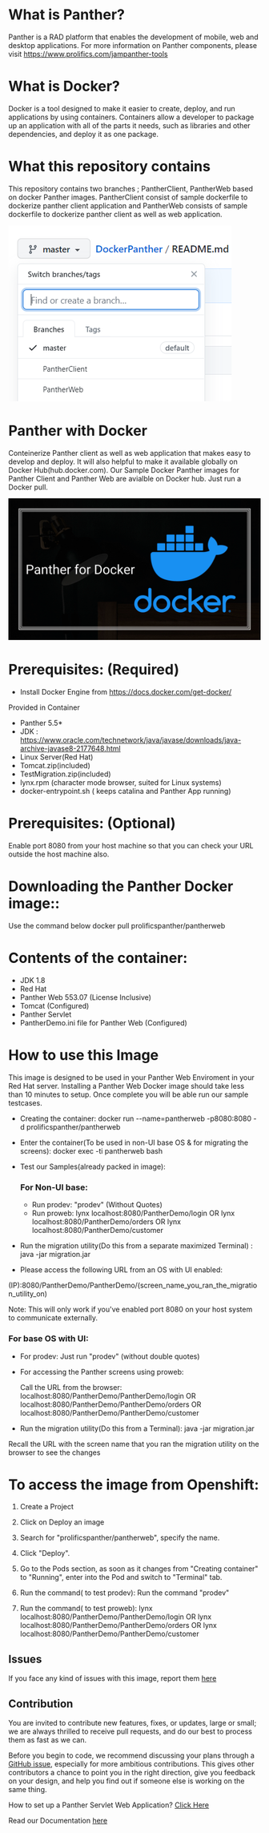 # What is Panther?
Panther is a RAD platform that enables the development of mobile, web and desktop applications.
For more information on Panther components, please visit https://www.prolifics.com/jampanther-tools

# What is Docker?
Docker is a tool designed to make it easier to create, deploy, and run applications by using containers. Containers allow a developer to package up an application with all of the parts it needs, such as libraries and other dependencies, and deploy it as one package.

# What this repository contains
This repository contains two branches ; PantherClient, PantherWeb based on docker Panther images. PantherClient consist of sample dockerfile to dockerize panther client application and  PantherWeb consists of sample dockerfile to dockerize panther client as well as web application. 

![](BranchInfo.PNG)

# Panther with Docker
Conteinerize Panther client as well as web application that makes easy to develop and deploy. It will also helpful to make it available globally on Docker Hub(hub.docker.com). Our Sample Docker Panther images for Panther Client and Panther Web are avialble on Docker hub. Just run a Docker pull.

![](Docker.png)

# Prerequisites: (Required)
  * Install Docker Engine from  https://docs.docker.com/get-docker/ 
  
  Provided in Container
  * Panther 5.5*
  * JDK : https://www.oracle.com/technetwork/java/javase/downloads/java-archive-javase8-2177648.html
  * Linux Server(Red Hat)
  * Tomcat.zip(included)
  * TestMigration.zip(included)
  * lynx.rpm (character mode browser, suited for Linux systems)
  * docker-entrypoint.sh ( keeps catalina and Panther App running)
  
 # Prerequisites: (Optional)
   Enable port 8080 from your host machine so that you can check your URL outside the host machine also.
    
 # Downloading the Panther Docker image::
   Use the command  below
   docker pull prolificspanther/pantherweb  
   
 # Contents of the container:
 * JDK 1.8
 * Red Hat
 * Panther Web 553.07 (License Inclusive)
 * Tomcat (Configured)
 * Panther Servlet
 * PantherDemo.ini file for Panther Web (Configured)
 
 # How to use this Image
   This image is designed to be used in your Panther Web Enviroment in your Red Hat server. Installing a Panther Web Docker image should take less than 10 minutes to setup. Once    complete you will be able run our sample testcases.
 
* Creating the container:
  docker run --name=pantherweb -p8080:8080 -d prolificspanther/pantherweb

* Enter the container(To be used in non-UI base OS & for migrating the screens):
  docker exec -ti pantherweb bash

* Test our Samples(already packed in image):
  
  ### For Non-UI base:
    * Run prodev: "prodev" (Without Quotes)
  * Run proweb:
    lynx localhost:8080/PantherDemo/login
  OR
  lynx localhost:8080/PantherDemo/orders
  OR
  lynx localhost:8080/PantherDemo/customer
  
 * Run the migration utility(Do this from a separate maximized Terminal) : java -jar migration.jar

 * Please access the following URL from an OS with UI enabled:

(IP):8080/PantherDemo/PantherDemo/(screen_name_you_ran_the_migration_utility_on)

Note: This will only work if you've enabled port 8080 on your host system to communicate externally.

### For base OS with UI:
* For prodev: Just run "prodev" (without double quotes)
* For accessing the Panther screens using proweb:

  Call the URL from the browser:
  localhost:8080/PantherDemo/PantherDemo/login
  OR
  localhost:8080/PantherDemo/PantherDemo/orders
  OR
  localhost:8080/PantherDemo/PantherDemo/customer

 * Run the migration utility(Do this from a Terminal):
   java -jar migration.jar

 Recall the URL with the screen name that you ran the migration utility on the browser to see the changes

# To access the image from Openshift:
1) Create a Project
2) Click on Deploy an image
3) Search for "prolificspanther/pantherweb", specify the name.
4) Click "Deploy".
5) Go to the Pods section, as soon as it changes from "Creating container" to "Running", enter into the Pod and switch to "Terminal" tab.
6) Run the command( to test prodev):
Run the command "prodev"
 
7) Run the command( to test proweb):
lynx localhost:8080/PantherDemo/PantherDemo/login
OR
lynx localhost:8080/PantherDemo/PantherDemo/orders
OR
lynx localhost:8080/PantherDemo/PantherDemo/customer

## Issues
If you face any kind of issues with this image, report them [here](https://github.com/ProlificsPanther/Docker-Panther/issues)

## Contribution
You are invited to contribute new features, fixes, or updates, large or small; we are always thrilled to receive pull requests, and do our best to process them as fast as we can.

Before you begin to code, we recommend discussing your plans through a [GitHub issue](https://github.com/ProlificsPanther/Docker-Panther/issues), especially for more ambitious contributions. This gives other contributors a chance to point you in the right direction, give you feedback on your design, and help you find out if someone else is working on the same thing.

How to set up a Panther Servlet Web Application? [Click Here](https://github.com/ProlificsPanther/PantherWeb/releases "Named link title")

Read our Documentation [here](https://docs.prolifics.com)
